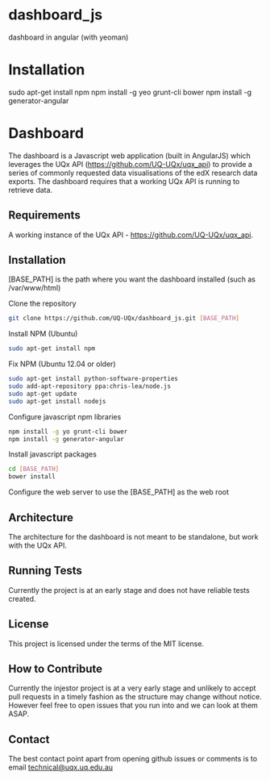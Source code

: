 dashboard_js
============


dashboard in angular (with yeoman)

Installation
============
sudo apt-get install npm
npm install -g yeo grunt-cli bower
npm install -g generator-angular


Dashboard
========
The dashboard is a Javascript web application (built in AngularJS) which leverages the UQx API 
(https://github.com/UQ-UQx/uqx_api) to provide a series of commonly requested data visualisations 
of the edX research data exports.  The dashboard requires that a working UQx API is running to 
retrieve data.  

Requirements
---------------------
A working instance of the UQx API - https://github.com/UQ-UQx/uqx_api.

Installation
---------------------
[BASE_PATH] is the path where you want the dashboard installed (such as /var/www/html)

Clone the repository
```bash
git clone https://github.com/UQ-UQx/dashboard_js.git [BASE_PATH]
```
Install NPM (Ubuntu)
```bash
sudo apt-get install npm
```
Fix NPM (Ubuntu 12.04 or older)
```bash
sudo apt-get install python-software-properties
sudo add-apt-repository ppa:chris-lea/node.js
sudo apt-get update
sudo apt-get install nodejs
```
Configure javascript npm libraries
```bash
npm install -g yo grunt-cli bower
npm install -g generator-angular
```
Install javascript packages
```bash
cd [BASE_PATH]
bower install
```
Configure the web server to use the [BASE_PATH] as the web root

Architecture
---------------------
The architecture for the dashboard is not meant to be standalone, but work with the UQx API. 

Running Tests
---------------------
Currently the project is at an early stage and does not have reliable tests created.

License
---------------------
This project is licensed under the terms of the MIT license.

How to Contribute
---------------------
Currently the injestor project is at a very early stage and unlikely to accept pull requests
in a timely fashion as the structure may change without notice.
However feel free to open issues that you run into and we can look at them ASAP.

Contact
---------------------
The best contact point apart from opening github issues or comments is to email 
technical@uqx.uq.edu.au